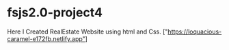# fsjs2.0-project4
Here I  Created RealEstate Website using html and Css.
["https://loquacious-caramel-e172fb.netlify.app"]
